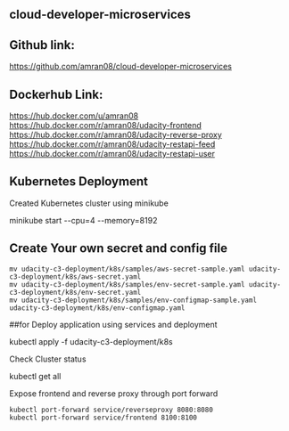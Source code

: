 ## cloud-developer-microservices

## Github link:

https://github.com/amran08/cloud-developer-microservices

## Dockerhub Link:

https://hub.docker.com/u/amran08
https://hub.docker.com/r/amran08/udacity-frontend
https://hub.docker.com/r/amran08/udacity-reverse-proxy 
https://hub.docker.com/r/amran08/udacity-restapi-feed 
https://hub.docker.com/r/amran08/udacity-restapi-user


## Kubernetes Deployment

Created Kubernetes cluster using minikube

minikube start --cpu=4 --memory=8192

## Create Your own secret and config file

```
mv udacity-c3-deployment/k8s/samples/aws-secret-sample.yaml udacity-c3-deployment/k8s/aws-secret.yaml
mv udacity-c3-deployment/k8s/samples/env-secret-sample.yaml udacity-c3-deployment/k8s/env-secret.yaml
mv udacity-c3-deployment/k8s/samples/env-configmap-sample.yaml udacity-c3-deployment/k8s/env-configmap.yaml

```

##for Deploy application using services and deployment

kubectl apply -f udacity-c3-deployment/k8s

Check Cluster status

kubectl get all

Expose frontend and reverse proxy through port forward

    kubectl port-forward service/reverseproxy 8080:8080
    kubectl port-forward service/frontend 8100:8100

